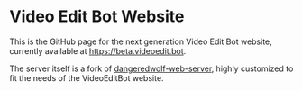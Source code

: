 # Video Edit Bot Website

This is the GitHub page for the next generation Video Edit Bot website, currently available at https://beta.videoedit.bot.


The server itself is a fork of [dangeredwolf-web-server](https://github.com/dangeredwolf/dangeredwolf-web-server), highly customized to fit the needs of the VideoEditBot website.
